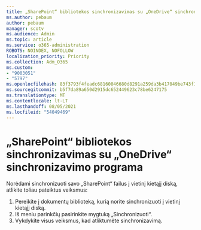 ```yaml
---
title: „SharePoint“ bibliotekos sinchronizavimas su „OneDrive“ sinchronizavimo programa
ms.author: pebaum
author: pebaum
manager: scotv
ms.audience: Admin
ms.topic: article
ms.service: o365-administration
ROBOTS: NOINDEX, NOFOLLOW
localization_priority: Priority
ms.collection: Adm_O365
ms.custom:
- "9003051"
- "5797"
ms.openlocfilehash: 83f3793f4feadc68160046680d8291a259da3b417049be743f14a0f0784f4246
ms.sourcegitcommit: b5f7da89a650d2915dc652449623c78be6247175
ms.translationtype: MT
ms.contentlocale: lt-LT
ms.lasthandoff: 08/05/2021
ms.locfileid: "54049469"
---
```

# <a name="sync-a-sharepoint-library-with-onedrive-sync"></a>„SharePoint“ bibliotekos sinchronizavimas su „OneDrive“ sinchronizavimo programa

Norėdami sinchronizuoti savo „SharePoint“ failus į vietinį kietąjį diską, atlikite toliau pateiktus veiksmus:

1. Pereikite į dokumentų biblioteką, kurią norite sinchronizuoti į vietinį kietąjį diską.
2. Iš meniu parinkčių pasirinkite mygtuką „Sinchronizuoti“.
3. Vykdykite visus veiksmus, kad atliktumėte sinchronizavimą.